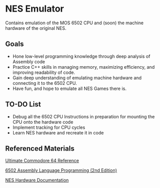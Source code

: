 
# NES Emulator

Contains emulation of the MOS 6502 CPU and (soon) the machine hardware of the original NES.


## Goals

- Hone low-level programming knowledge through deep analysis of Assembly code
- Practice C++ skills in managing memory, maximizing efficiency, and improving readability of code.
- Gain deep understanding of emulating machine hardware and connecting it to the 6502 CPU.
- Have fun, and hope to emulate all NES Games there is.

## TO-DO List

- Debug all the 6502 CPU Instructions in preparation for mounting the CPU onto the hardware code
- Implement tracking for CPU cycles
- Learn NES hardware and recreate it in code

## Referenced Materials

[Ultimate Commodore 64 Reference](https://www.pagetable.com/c64ref/6502/?tab=2#)

[6502 Assembly Language Programming (2nd Edition)](https://seriouscomputerist.atariverse.com/media/pdf/book/6502%20Assembly%20Language%20Programming%20%282nd%20Edition%29.pdf)

[NES Hardware Documentation](https://www.copetti.org/writings/consoles/nes/)


